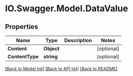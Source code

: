 # IO.Swagger.Model.DataValue
## Properties

Name | Type | Description | Notes
------------ | ------------- | ------------- | -------------
**Content** | **Object** |  | [optional] 
**ContentType** | **string** |  | [optional] 

[[Back to Model list]](../README.md#documentation-for-models) [[Back to API list]](../README.md#documentation-for-api-endpoints) [[Back to README]](../README.md)

